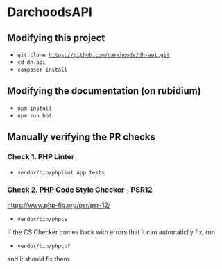 # DarchoodsAPI

## Modifying this project
- <code>git clone https://github.com/darchoods/dh-api.git</code>
- <code>cd dh-api</code>
- <code>composer install</code>

## Modifying the documentation (on rubidium)
- <code>npm install</code>
- <code>npm run hot</code>

## Manually verifying the PR checks

### Check 1. PHP Linter
- <code>vendor/bin/phplint app tests</code>

### Check 2. PHP Code Style Checker - PSR12
https://www.php-fig.org/psr/psr-12/
- <code>vendor/bin/phpcs</code>

If the CS Checker comes back with errors that it can automaticlly fix, run
- <code>vendor/bin/phpcbf</code>

and it should fix them.
